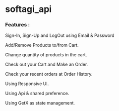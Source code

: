 # softagi_api


### Features :
Sign-In, Sign-Up and LogOut using Email & Password

Add/Remove Products to/from Cart.

Change quantity of products in the cart.

Check out your Cart and Make an Order.

Check your recent orders at Order History.

Using Responsive UI.

Using Api & shared preference.

Using GetX as state management.
